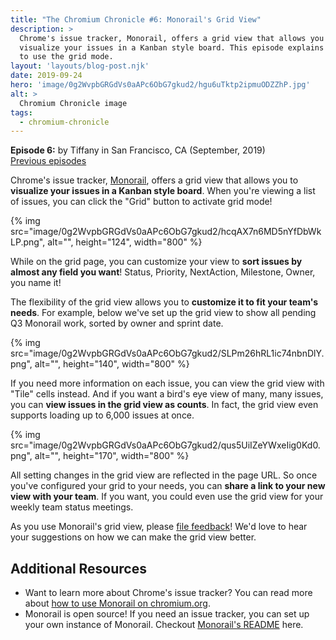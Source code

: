 ```yaml
---
title: "The Chromium Chronicle #6: Monorail's Grid View"
description: >
  Chrome's issue tracker, Monorail, offers a grid view that allows you to
  visualize your issues in a Kanban style board. This episode explains how
  to use the grid mode.
layout: 'layouts/blog-post.njk'
date: 2019-09-24
hero: 'image/0g2WvpbGRGdVs0aAPc6ObG7gkud2/hgu6uTktp2ipmuODZZhP.jpg'
alt: >
  Chromium Chronicle image
tags:
  - chromium-chronicle
---
```


**Episode 6:** by Tiffany in San Francisco, CA (September, 2019)<br>
[Previous episodes](/tags/chromium-chronicle/)

Chrome's issue tracker, [Monorail][monorail-homepage], offers a grid view
that allows you to **visualize your issues in a Kanban style board**.
When you're viewing a list of issues, you can click the "Grid" button to
activate grid mode!

{% img src="image/0g2WvpbGRGdVs0aAPc6ObG7gkud2/hcqAX7n6MD5nYfDbWkLP.png", alt="", height="124", width="800" %}

While on the grid page, you can customize your view to **sort issues by
almost any field you want**! Status, Priority, NextAction, Milestone,
Owner, you name it!

The flexibility of the grid view allows you to **customize it to fit your
team's needs**. For example, below we've set up the grid view to show all
pending Q3 Monorail work, sorted by owner and sprint date.

{% img src="image/0g2WvpbGRGdVs0aAPc6ObG7gkud2/SLPm26hRL1ic74nbnDlY.png", alt="", height="140", width="800" %}

If you need more information on each issue, you can view the grid view with
"Tile" cells instead. And if you want a bird's eye view of many, many issues,
you can **view issues in the grid view as counts**. In fact, the grid view even
supports loading up to 6,000 issues at once.

{% img src="image/0g2WvpbGRGdVs0aAPc6ObG7gkud2/qus5UiIZeYWxeIig0Kd0.png", alt="", height="170", width="800" %}

All setting changes in the grid view are reflected in the page URL. So once
you've configured your grid to your needs, you can **share a link to your new
view with your team**. If you want, you could even use the grid view for your
weekly team status meetings.

As you use Monorail's grid view, please [file feedback][file-feedback]! We'd
love to hear your suggestions on how we can make the grid view better.

## Additional Resources

* Want to learn more about Chrome's issue tracker? You can read more about
[how to use Monorail on chromium.org][monorail-chromium].
* Monorail is open source! If you need an issue tracker, you can set up your
own instance of Monorail. Checkout [Monorail's README][monorail-readme] here.

[monorail-homepage]: https://bugs.chromium.org/hosting
[file-feedback]: https://bugs.chromium.org/p/monorail/issues/entry?labels=UI-Refresh-Feedback,Feature-Grids,Via-Chrome-Chronicle&cc=zhangtiff@chromium.org,jrobbins@chromium.org&summary=Feedback+on+the+new+Monorail+Grid+View&components=UI
[monorail-chromium]: https://www.chromium.org/issue-tracking
[monorail-readme]: https://cs.chromium.org/chromium/infra/appengine/monorail/README.md
